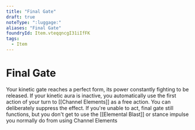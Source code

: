 ```yaml
---
title: "Final Gate"
draft: true
noteType: ":luggage:"
aliases: "Final Gate"
foundryId: Item.vteqqncgI31iIfFK
tags:
  - Item
---
```


# Final Gate

Your kinetic gate reaches a perfect form, its power constantly fighting to be released. If your kinetic aura is inactive, you automatically use the first action of your turn to [[Channel Elements]] as a free action. You can deliberately suppress the effect. If you're unable to act, final gate still functions, but you don't get to use the [[Elemental Blast]] or stance impulse you normally do from using Channel Elements
